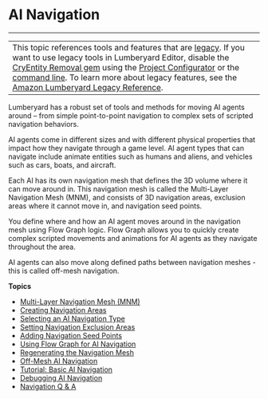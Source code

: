 # AI Navigation<a name="ai-nav-intro"></a>


****  

|  | 
| --- |
| This topic references tools and features that are [legacy](https://docs.aws.amazon.com/lumberyard/latest/userguide/ly-glos-chap.html#legacy)\. If you want to use legacy tools in Lumberyard Editor, disable the [CryEntity Removal gem](https://docs.aws.amazon.com/lumberyard/latest/userguide/gems-system-cryentity-removal-gem.html) using the [Project Configurator](https://docs.aws.amazon.com/lumberyard/latest/userguide/configurator-intro.html) or the [command line](https://docs.aws.amazon.com/lumberyard/latest/userguide/lmbr-exe.html)\. To learn more about legacy features, see the [Amazon Lumberyard Legacy Reference](https://docs.aws.amazon.com/lumberyard/latest/legacyreference/)\. | 

Lumberyard has a robust set of tools and methods for moving AI agents around – from simple point\-to\-point navigation to complex sets of scripted navigation behaviors\.

AI agents come in different sizes and with different physical properties that impact how they navigate through a game level\. AI agent types that can navigate include animate entities such as humans and aliens, and vehicles such as cars, boats, and aircraft\. 

Each AI has its own navigation mesh that defines the 3D volume where it can move around in\. This navigation mesh is called the Multi\-Layer Navigation Mesh \(MNM\), and consists of 3D navigation areas, exclusion areas where it cannot move in, and navigation seed points\. 

You define where and how an AI agent moves around in the navigation mesh using Flow Graph logic\. Flow Graph allows you to quickly create complex scripted movements and animations for AI agents as they navigate throughout the area\.

AI agents can also move along defined paths between navigation meshes \- this is called off\-mesh navigation\.

**Topics**
+ [Multi\-Layer Navigation Mesh \(MNM\)](ai-nav-mesh.md)
+ [Creating Navigation Areas](ai-nav-areas.md)
+ [Selecting an AI Navigation Type](ai-nav-agent-types.md)
+ [Setting Navigation Exclusion Areas](ai-nav-areas-exclusion.md)
+ [Adding Navigation Seed Points](ai-nav-seed-points.md)
+ [Using Flow Graph for AI Navigation](ai-nav-fg.md)
+ [Regenerating the Navigation Mesh](ai-nav-mesh-regen.md)
+ [Off\-Mesh AI Navigation](ai-nav-off_mesh_intro.md)
+ [Tutorial: Basic AI Navigation](ai-nav-tutorial.md)
+ [Debugging AI Navigation](ai-nav-debug.md)
+ [Navigation Q & A](ai-navigation.md)